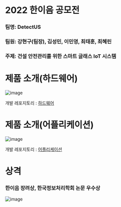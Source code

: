# 2022 한이음 공모전

### 팀명: DetectUS
### 팀원: 강현구(팀장), 김성민, 이민영, 최태훈, 최혜린
### 주제: 건설 안전관리를 위한 스마트 글래스 IoT 시스템<br>


# 제품 소개(하드웨어)

![image](https://user-images.githubusercontent.com/88364648/206391453-0aa540de-4866-42f8-b795-37ed27f5df4e.png)

개발 레포지토리 : <a target = "_blank" href = "https://github.com/SmartGlassAtConstructionSite/smartglass" >하드웨어</a> 

# 제품 소개(어플리케이션)

![image](https://user-images.githubusercontent.com/88364648/206391545-a7fe9ed6-a68a-44d4-bfbe-1c96a84a83a7.png)

개발 레포지토리 : <a target = "_blank" href = "https://github.com/SmartGlassAtConstructionSite/Front-End" >어플리케이션</a>


# 상격

### 한이음 장려상, 한국정보처리학회 논문 우수상

![image](https://user-images.githubusercontent.com/88364648/206392713-160705f2-b648-4b0e-b7ee-03110b059b43.png)
